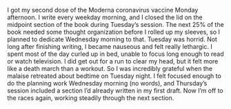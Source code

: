 I got my second dose of the Moderna coronavirus vaccine Monday afternoon. I write every weekday morning, and I closed the lid on the midpoint section of the book during Tuesday’s session. The next 25% of the book needed some thought organization before I rolled up my sleeves, so I planned to dedicate Wednesday morning to that. Tuesday was horrid. Not long after finishing writing, I became nauseous and felt really lethargic. I spent most of the day curled up in bed, unable to focus long enough to read or watch television. I did get out for a run to clear my head, but it felt more like a death march than a workout. So I was incredibly grateful when the malaise retreated about bedtime on Tuesday night. I felt focused enough to do the planning work Wednesday morning (no words), and Thursday’s session included a section I’d already written in my first draft. Now I’m off to the races again, working steadily through the next section.